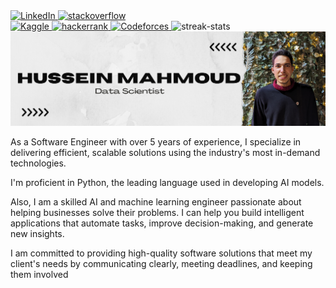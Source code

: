 <a target="_blank" href="https://www.linkedin.com/in/hussein24mh/" target="_blank">
<img alt="LinkedIn" src="https://img.shields.io/badge/LinkedIn-0077B5.svg?&style=for-the-badge&logo=linkedin&logoColor=white" />
</a>

<a target="_blank" href="https://stackoverflow.com/users/17755285/hussein24mh" target="_blank">
<img alt="stackoverflow" src="https://img.shields.io/badge/Stack_Overflow-FE7A16?style=for-the-badge&logo=stack-overflow&logoColor=white" />
</a>

</br>

<a target="_blank" href="https://www.kaggle.com/hussein24mh" target="_blank">
<img alt="Kaggle" src="https://img.shields.io/badge/Kaggle-20BEFF?style=for-the-badge&logo=Kaggle&logoColor=white" />
</a>

<a target="_blank" href="https://www.hackerrank.com/Hussein24Mh?hr_r=1" target="_blank">
<img alt="hackerrank" src="https://img.shields.io/badge/-Hackerrank-2EC866?style=for-the-badge&logo=HackerRank&logoColor=white" />
</a>

<a target="_blank" href="https://codeforces.com/profile/Hussein24Mh" target="_blank">
<img alt="Codeforces" src="https://img.shields.io/badge/Codeforces-445f9d?style=for-the-badge&logo=Codeforces&logoColor=white" />
</a>



<img alt="streak-stats" src="https://github-readme-streak-stats.herokuapp.com/?user=Hussein24Mh" />
<img src="Modern Wall Texture Monochrome Linkedin Banner.png" alt="banner that says hussein mahmoud data scientist">


<p>
As a Software Engineer with over 5 years of experience, I specialize in delivering efficient, scalable solutions using the industry's most in-demand technologies.

I'm proficient in Python, the leading language used in developing AI models.

Also, I am a skilled AI and machine learning engineer passionate about helping businesses solve their problems. I can help you build intelligent applications that automate tasks, improve decision-making, and generate new insights.

I am committed to providing high-quality software solutions that meet my client's needs by communicating clearly, meeting deadlines, and keeping them involved
</p>
